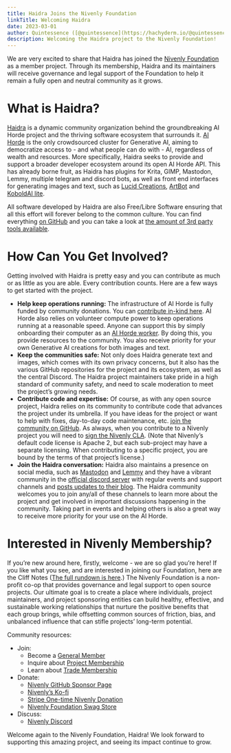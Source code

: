 ```yaml
---
title: Haidra Joins the Nivenly Foundation
linkTitle: Welcoming Haidra 
date: 2023-03-01
author: Quintessence ([@quintessence](https://hachyderm.io/@quintessence))
description: Welcoming the Haidra project to the Nivenly Foundation!
---
```


We are very excited to share that Haidra has joined the [Nivenly Foundation](https://nivenly.org/) as
a member project. Through its membership, Haidra and its maintainers will
receive governance and legal support of the Foundation to help it remain
a fully open and neutral community as it grows. 


# What is Haidra? 

[Haidra](http://haidra.net/) is a dynamic community organization behind the
groundbreaking AI Horde project and the thriving software ecosystem that surrounds it.
[AI Horde](https://aihorde.net/) is the only crowdsourced cluster for Generative AI,
aiming to democratize access to - and what people can do with - AI, regardless of
wealth and resources. More specifically, Haidra seeks to provide and support a broader
developer ecosystem around its open AI Horde API. This has already borne fruit, as
Haidra has plugins for Krita, GIMP, Mastodon, Lemmy, multiple telegram and discord
bots, as well as front end interfaces for generating images and text, such as
[Lucid Creations](https://dbzer0.itch.io/lucid-creations), [ArtBot](https://tinybots.net/artbot) and [KoboldAI lite](http://lite.koboldai.net/).

All software developed by Haidra are also Free/Libre Software ensuring that
all this effort will forever belong to the common culture. You can find
everything [on GitHub](https://github.com/Haidra-Org) and you can take a
look at [the amount of 3rd party tools available](https://github.com/Efreak/Awesome-AI-Horde).

# How Can You Get Involved? 

Getting involved with Haidra is pretty easy and you can contribute as much or as little as you are able. Every contribution counts. Here are a few ways to get started with the project.

* **Help keep operations running:** The infrastructure of AI Horde is fully funded
  by community donations. You can [contribute in-kind here](https://www.patreon.com/db0).
  AI Horde also relies on volunteer compute power to keep operations running at a
  reasonable speed. Anyone can support this by simply onboarding their computer
  as an [AI Horde worker](https://github.com/db0/AI-Horde-Worker). By doing this,
  you provide resources to the community. You also receive priority for your own
  Generative AI creations for both images and text.
* **Keep the communities safe:** Not only does Haidra generate text and images,
  which comes with its own privacy concerns, but it also has the various GitHub
  repositories for the project and its ecosystem, as well as the central Discord. 
  The Haidra project maintainers take pride in a high standard of community safety,
  and need to scale moderation to meet the project’s growing needs.
* **Contribute code and expertise:** Of course, as with any open source project,
  Haidra relies on its community to contribute code that advances the project under
  its umbrella. If you have ideas for the project or want to help with fixes,
  day-to-day code maintenance, etc. [join the community on GitHub](https://github.com/Haidra-Org/Haidra-Web).
  As always, when you contribute to a Nivenly project you will need to
  [sign the Nivenly CLA](https://cla.nivenly.org). (Note that Nivenly’s default code
  license is Apache 2, but each sub-project may have a separate licensing. When
  contributing to a specific project, you are bound by the terms of that project’s license.)
* **Join the Haidra conversation:** Haidra also maintains a presence on social
  media, such as [Mastodon](https://sigmoid.social/@stablehorde) and
  [Lemmy](https://lemmy.dbzer0.com/c/aihorde) and they have a vibrant community
  in the [official discord server](https://lemmy.dbzer0.com/c/aihorde) with
  regular events and support channels and [posts updates to their blog](https://dbzer0.com/blog/tag/aihorde/).
  The Haidra community welcomes you to join any/all of these channels to learn
  more about the project and get involved in important discussions happening in
  the community. Taking part in events and helping others is also a great way to
  receive more priority for your use on the AI Horde.

# Interested in Nivenly Membership? 

If you’re new around here, firstly, welcome - we are so glad you’re here! If you
like what you see, and are interested in joining our Foundation, here are the
Cliff Notes ([The full rundown is here](https://nivenly.org/blog/2023/03/01/nivenly.helloworld/).)
The Nivenly Foundation is a non-profit co-op that provides governance and
legal support to open source projects. Our ultimate goal is to create a
place where individuals, project maintainers, and project sponsoring entities
can build healthy, effective, and sustainable working relationships that
nurture the positive benefits that each group brings, while offsetting common
sources of friction, bias, and unbalanced influence that can stifle projects’
long-term potential.

Community resources: 

* Join:
  * Become a [General Member](https://opencollective.com/nivenly-foundation)
  * Inquire about [Project Membership](info@nivenly.org)
  * Learn about [Trade Membership](https://nivenly.org/governance/)
* Donate:
  * [Nivenly GitHub Sponsor Page](https://github.com/sponsors/nivenly)
  * [Nivenly’s Ko-fi](https://ko-fi.com/nivenly)
  * [Stripe One-time Nivenly Donation](https://donate.stripe.com/3cs8Apb7R6eK3a83cd)
  * [Nivenly Foundation Swag Store](https://nivenly.myspreadshop.com/)
* Discuss:
  * [Nivenly Discord](https://discord.gg/Wy8nqPyDpJ)

Welcome again to the Nivenly Foundation, Haidra! We look forward to supporting this amazing project, and seeing its impact continue to grow.